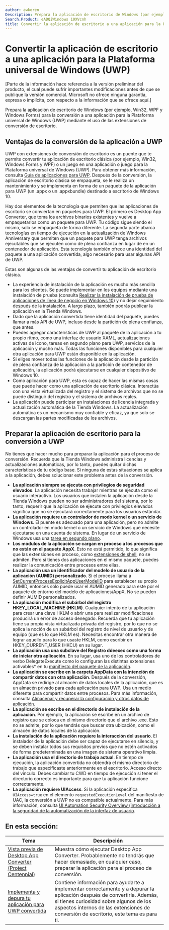 ```yaml
---
author: awkoren
Description: Prepara la aplicación de escritorio de Windows (por ejemplo, Win32, WPF y Windows Forms) para la conversión a una aplicación para la Plataforma universal de Windows (UWP) mediante el uso de las extensiones de conversión de escritorio.
Search.Product: eADQiWindows 10XVcnh
title: Convertir la aplicación de escritorio a una aplicación para la Plataforma universal de Windows (UWP)
---
```


# Convertir la aplicación de escritorio a una aplicación para la Plataforma universal de Windows (UWP)

\[Parte de la información hace referencia a la versión preliminar del producto, el cual puede sufrir importantes modificaciones antes de que se publique la versión comercial. Microsoft no ofrece ninguna garantía, expresa o implícita, con respecto a la información que se ofrece aquí.\]

Prepara la aplicación de escritorio de Windows (por ejemplo, Win32, WPF y Windows Forms) para la conversión a una aplicación para la Plataforma universal de Windows (UWP) mediante el uso de las extensiones de conversión de escritorio.

## Ventajas de la conversión de la aplicación a UWP

UWP con extensiones de conversión de escritorio es un puente que te permite convertir tu aplicación de escritorio clásica (por ejemplo, Win32, Windows Forms y WPF) o un juego en una aplicación o juego para la Plataforma universal de Windows (UWP). Para obtener más información, consulta [Guía de aplicaciones para UWP](https://msdn.microsoft.com/library/windows/apps/dn894631.aspx). Después de la conversión, la aplicación de escritorio clásica se empaqueta, se le realiza un mantenimiento y se implementa en forma de un paquete de la aplicación para UWP (un .appx o un .appxbundle) destinado a escritorio de Windows 10.

Hay dos elementos de la tecnología que permiten que las aplicaciones de escritorio se conviertan en paquetes para UWP. El primero es Desktop App Converter, que toma los archivos binarios existentes y vuelve a empaquetarlos como un paquete para UWP. Tu código sigue siendo el mismo, solo se empaqueta de forma diferente. La segunda parte abarca tecnologías en tiempo de ejecución en la actualización de Windows Anniversary que permiten que un paquete para UWP tenga archivos ejecutables que se ejecuten como de plena confianza en lugar de en un contenedor de aplicación. Esta tecnología también ofrece una identidad del paquete a una aplicación convertida, algo necesario para usar algunas API de UWP.

Estas son algunas de las ventajas de convertir tu aplicación de escritorio clásica.
* La experiencia de instalación de la aplicación es mucho más sencilla para los clientes. Se puede implementar en los equipos mediante una instalación de prueba (consulta [Realizar la instalación de prueba de aplicaciones de línea de negocio en Windows 10](https://technet.microsoft.com/library/mt269549.aspx)) y no dejar seguimiento después de la instalación. A largo plazo, también podrás publicar la aplicación en la Tienda Windows.
* Dado que la aplicación convertida tiene identidad del paquete, puedes llamar a más API de UWP, incluso desde la partición de plena confianza, que antes.
* Puedes agregar características de UWP al paquete de la aplicación a tu propio ritmo, como una interfaz de usuario XAML, actualizaciones activas de icono, tareas en segundo plano para UWP, servicios de la aplicación y mucho más. Todas las funciones disponibles para cualquier otra aplicación para UWP están disponible en la aplicación.
* Si eliges mover todas las funciones de la aplicación desde la partición de plena confianza de la aplicación a la partición de contenedor de aplicación, la aplicación podrá ejecutarse en cualquier dispositivo de Windows 10.
* Como aplicación para UWP, esta es capaz de hacer las mismas cosas que puede hacer como una aplicación de escritorio clásica. Interactúa con una vista virtualizada del registro y el sistema de archivos que no se puede distinguir del registro y el sistema de archivos reales.
* La aplicación puede participar en instalaciones de licencia integrada y actualización automática de la Tienda Windows. La actualización automática es un mecanismo muy confiable y eficaz, ya que solo se descargan las partes modificadas de los archivos.

## Preparar la aplicación de escritorio para la conversión a UWP
No tienes que hacer mucho para preparar la aplicación para el proceso de conversión. Recuerda que la Tienda Windows administra licencias y actualizaciones automáticas, por lo tanto, puedes quitar dichas características de tu código base. Si ninguna de estas situaciones se aplica a la aplicación, debes solucionar este problema antes de la conversión.

+ __La aplicación siempre se ejecuta con privilegios de seguridad elevados__. La aplicación necesita trabajar mientras se ejecuta como el usuario interactivo. Los usuarios que instalen la aplicación desde la Tienda Windows pueden no ser administradores del sistema, por lo tanto, requerir que la aplicación se ejecute con privilegios elevados significa que no se ejecutará correctamente para los usuarios estándar.
+ __La aplicación requiere un controlador de modo kernel o un servicio de Windows__. El puente es adecuado para una aplicación, pero no admite un controlador en modo kernel o un servicio de Windows que necesite ejecutarse en una cuenta de sistema. En lugar de un servicio de Windows usa una [tarea en segundo plano](https://msdn.microsoft.com/windows/uwp/launch-resume/create-and-register-a-background-task).
+ __Los módulos de la aplicación se cargan en proceso a los procesos que no están en el paquete AppX__. Esto no está permitido, lo que significa que las extensiones en proceso, como [extensiones de shell](https://msdn.microsoft.com/library/windows/desktop/dd758089.aspx), no se admiten. Pero si tienes dos aplicaciones en el mismo paquete, puedes realizar la comunicación entre procesos entre ellas.
+ __La aplicación usa un identificador del modelo de usuario de la aplicación (AUMID) personalizado__. Si el proceso llama a [SetCurrentProcessExplicitAppUserModelID](https://msdn.microsoft.com/library/windows/desktop/dd378422.aspx) para establecer su propio AUMID, entonces solo puede usar el AUMID generado para este por el paquete de entorno del modelo de aplicaciones/AppX. No se pueden definir AUMID personalizados.
+ __La aplicación modifica el subárbol del registro HKEY_LOCAL_MACHINE (HKLM)__. Cualquier intento de tu aplicación para crear una clave HKLM o abrir una para realizar modificaciones producirá un error de acceso denegado. Recuerda que tu aplicación tiene su propia vista virtualizada privada del registro, por lo que no se aplica la noción de un subárbol del registro de nivel de usuario y de equipo (que es lo que HKLM es). Necesitas encontrar otra manera de lograr aquello para lo que usaste HKLM, como escribir en HKEY_CURRENT_USER (HKCU) en su lugar.
+ __La aplicación usa una subclave del Registro ddeexec como una forma de iniciar otra aplicación__. En su lugar, usa uno de los controladores de verbo DelegateExecute como lo configuran las distintas extensiones activables* en tu [manifiesto del paquete de la aplicación](https://msdn.microsoft.com/library/windows/apps/br211474.aspx).
+ __La aplicación se escribe en la carpeta AppData con la intención de compartir datos con otra aplicación__. Después de la conversión, AppData se redirige al almacén de datos locales de la aplicación, que es un almacén privado para cada aplicación para UWP. Usa un medio diferente para compartir datos entre procesos. Para más información, consulta [Almacenar y recuperar la configuración y otros datos de aplicación](https://msdn.microsoft.com/windows/uwp/app-settings/store-and-retrieve-app-data).
+ __La aplicación se escribe en el directorio de instalación de la aplicación__. Por ejemplo, la aplicación se escribe en un archivo de registro que se coloca en el mismo directorio que el archivo .exe. Esto no se admite, por lo que tendrás que buscar otra ubicación, como el almacén de datos locales de la aplicación.
+ __La instalación de la aplicación requiere la interacción del usuario__. El instalador de la aplicación debe ser capaz de ejecutarse en silencio, y se deben instalar todos sus requisitos previos que no estén activados de forma predeterminada en una imagen de sistema operativo limpia.
+ __La aplicación usa el directorio de trabajo actual__. En tiempo de ejecución, la aplicación convertida no obtendrá el mismo directorio de trabajo que especificaste anteriormente en el escritorio. Acceso directo del vínculo. Debes cambiar tu CWD en tiempo de ejecución si tener el directorio correcto es importante para que tu aplicación funcione correctamente.
+ __La aplicación requiere UIAccess__. Si la aplicación especifica `UIAccess=true` en el elemento `requestedExecutionLevel` del manifiesto de UAC, la conversión a UWP no es compatible actualmente. Para más información, consulta [UI Automation Security Overview (introducción a la seguridad de la automatización de la interfaz de usuario](https://msdn.microsoft.com/library/ms742884.aspx).

## En esta sección:

| Tema | Descripción |
|-------|-------------|
| [Vista previa de Desktop App Converter (Project Centennial)](desktop-to-uwp-run-desktop-app-converter.md) | Muestra cómo ejecutar Desktop App Converter. Probablemente no tendrás que hacer demasiado, en cualquier caso, preparar la aplicación para el proceso de conversión. |
| [Implementa y depura tu aplicación para UWP convertida](desktop-to-uwp-deploy-and-debug.md) | Contiene información para ayudarte a implementar correctamente y a depurar la aplicación después de convertirla. Además, si tienes curiosidad sobre algunos de los aspectos internos de las extensiones de conversión de escritorio, este tema es para ti. |


<!--HONumber=May16_HO2-->


